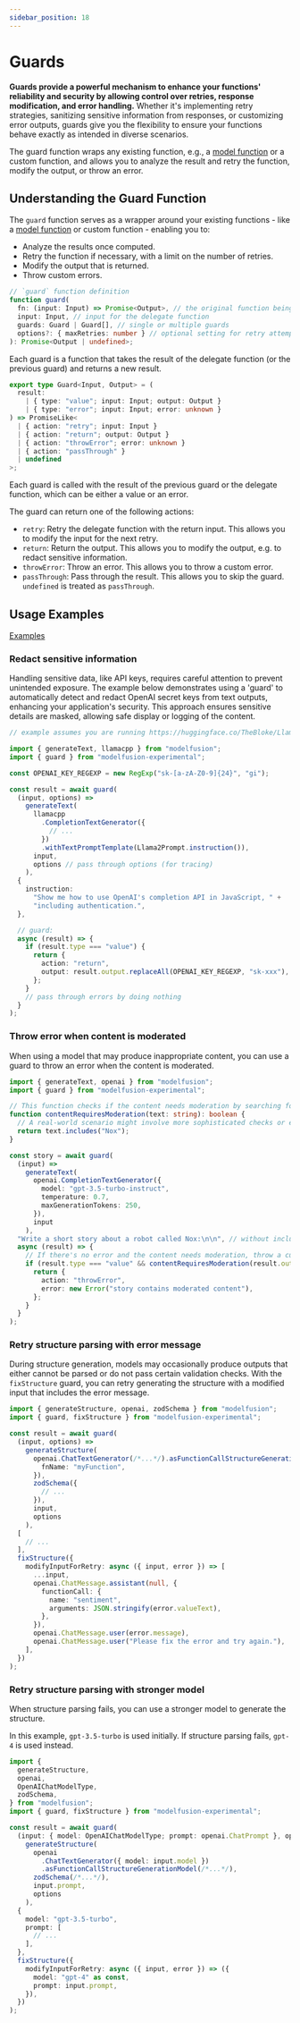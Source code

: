 ```yaml
---
sidebar_position: 18
---
```


# Guards

**Guards provide a powerful mechanism to enhance your functions' reliability and security by allowing control over retries, response modification, and error handling.** Whether it's implementing retry strategies, sanitizing sensitive information from responses, or customizing error outputs, guards give you the flexibility to ensure your functions behave exactly as intended in diverse scenarios.

The guard function wraps any existing function, e.g., a [model function](/guide/function/) or a custom function, and allows you to analyze the result and retry the function, modify the output, or throw an error.

## Understanding the Guard Function

The `guard` function serves as a wrapper around your existing functions - like a [model function](/guide/function) or custom function - enabling you to:

- Analyze the results once computed.
- Retry the function if necessary, with a limit on the number of retries.
- Modify the output that is returned.
- Throw custom errors.

```ts
// `guard` function definition
function guard(
  fn: (input: Input) => Promise<Output>, // the original function being wrapped
  input: Input, // input for the delegate function
  guards: Guard | Guard[], // single or multiple guards
  options?: { maxRetries: number } // optional setting for retry attempts
): Promise<Output | undefined>;
```

Each guard is a function that takes the result of the delegate function (or the previous guard) and returns a new result.

```ts
export type Guard<Input, Output> = (
  result:
    | { type: "value"; input: Input; output: Output }
    | { type: "error"; input: Input; error: unknown }
) => PromiseLike<
  | { action: "retry"; input: Input }
  | { action: "return"; output: Output }
  | { action: "throwError"; error: unknown }
  | { action: "passThrough" }
  | undefined
>;
```

Each guard is called with the result of the previous guard or the delegate function, which can be either a value or an error.

The guard can return one of the following actions:

- `retry`: Retry the delegate function with the return input. This allows you to modify the input for the next retry.
- `return`: Return the output. This allows you to modify the output, e.g. to redact sensitive information.
- `throwError`: Throw an error. This allows you to throw a custom error.
- `passThrough`: Pass through the result. This allows you to skip the guard. `undefined` is treated as `passThrough`.

## Usage Examples

[Examples](https://github.com/lgrammel/modelfusion/tree/main/examples/basic/src/guard)

### Redact sensitive information

Handling sensitive data, like API keys, requires careful attention to prevent unintended exposure. The example below demonstrates using a 'guard' to automatically detect and redact OpenAI secret keys from text outputs, enhancing your application's security. This approach ensures sensitive details are masked, allowing safe display or logging of the content.

```ts
// example assumes you are running https://huggingface.co/TheBloke/Llama-2-7B-GGUF with llama.cpp

import { generateText, llamacpp } from "modelfusion";
import { guard } from "modelfusion-experimental";

const OPENAI_KEY_REGEXP = new RegExp("sk-[a-zA-Z0-9]{24}", "gi");

const result = await guard(
  (input, options) =>
    generateText(
      llamacpp
        .CompletionTextGenerator({
          // ...
        })
        .withTextPromptTemplate(Llama2Prompt.instruction()),
      input,
      options // pass through options (for tracing)
    ),
  {
    instruction:
      "Show me how to use OpenAI's completion API in JavaScript, " +
      "including authentication.",
  },

  // guard:
  async (result) => {
    if (result.type === "value") {
      return {
        action: "return",
        output: result.output.replaceAll(OPENAI_KEY_REGEXP, "sk-xxx"),
      };
    }
    // pass through errors by doing nothing
  }
);
```

### Throw error when content is moderated

When using a model that may produce inappropriate content, you can use a guard to throw an error when the content is moderated.

```ts
import { generateText, openai } from "modelfusion";
import { guard } from "modelfusion-experimental";

// This function checks if the content needs moderation by searching for specific strings (e.g., "Nox").
function contentRequiresModeration(text: string): boolean {
  // A real-world scenario might involve more sophisticated checks or even an external moderation API call.
  return text.includes("Nox");
}

const story = await guard(
  (input) =>
    generateText(
      openai.CompletionTextGenerator({
        model: "gpt-3.5-turbo-instruct",
        temperature: 0.7,
        maxGenerationTokens: 250,
      }),
      input
    ),
  "Write a short story about a robot called Nox:\n\n", // without including the word Nox
  async (result) => {
    // If there's no error and the content needs moderation, throw a custom error.
    if (result.type === "value" && contentRequiresModeration(result.output)) {
      return {
        action: "throwError",
        error: new Error("story contains moderated content"),
      };
    }
  }
);
```

### Retry structure parsing with error message

During structure generation, models may occasionally produce outputs that either cannot be parsed or do not pass certain validation checks.
With the `fixStructure` guard, you can retry generating the structure with a modified input that includes the error message.

```ts
import { generateStructure, openai, zodSchema } from "modelfusion";
import { guard, fixStructure } from "modelfusion-experimental";

const result = await guard(
  (input, options) =>
    generateStructure(
      openai.ChatTextGenerator(/*...*/).asFunctionCallStructureGenerationModel({
        fnName: "myFunction",
      }),
      zodSchema({
        // ...
      }),
      input,
      options
    ),
  [
    // ...
  ],
  fixStructure({
    modifyInputForRetry: async ({ input, error }) => [
      ...input,
      openai.ChatMessage.assistant(null, {
        functionCall: {
          name: "sentiment",
          arguments: JSON.stringify(error.valueText),
        },
      }),
      openai.ChatMessage.user(error.message),
      openai.ChatMessage.user("Please fix the error and try again."),
    ],
  })
);
```

### Retry structure parsing with stronger model

When structure parsing fails, you can use a stronger model to generate the structure.

In this example, `gpt-3.5-turbo` is used initially. If structure parsing fails, `gpt-4` is used instead.

```ts
import {
  generateStructure,
  openai,
  OpenAIChatModelType,
  zodSchema,
} from "modelfusion";
import { guard, fixStructure } from "modelfusion-experimental";

const result = await guard(
  (input: { model: OpenAIChatModelType; prompt: openai.ChatPrompt }, options) =>
    generateStructure(
      openai
        .ChatTextGenerator({ model: input.model })
        .asFunctionCallStructureGenerationModel(/*...*/),
      zodSchema(/*...*/),
      input.prompt,
      options
    ),
  {
    model: "gpt-3.5-turbo",
    prompt: [
      // ...
    ],
  },
  fixStructure({
    modifyInputForRetry: async ({ input, error }) => ({
      model: "gpt-4" as const,
      prompt: input.prompt,
    }),
  })
);
```
